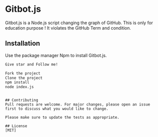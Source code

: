 # Gitbot.js

Gitbot.js is a Node.js script changing the graph of GitHub. This is only for education purpose ! It violates the GitHub Term and condition.


## Installation

Use the package manager Npm to install Gitbot.js.

```bash
Give star and Follow me!
```
```bash
Fork the project
Clone the project
npm install
node index.js
```



```

## Contributing
Pull requests are welcome. For major changes, please open an issue first to discuss what you would like to change.

Please make sure to update the tests as appropriate.

## License
[MIT]
